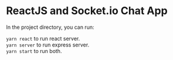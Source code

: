 # ReactJS and Socket.io Chat App

In the project directory, you can run:

`yarn react` to run react server. <br />
`yarn server` to run express server. <br />
`yarn start` to run both. <br />
